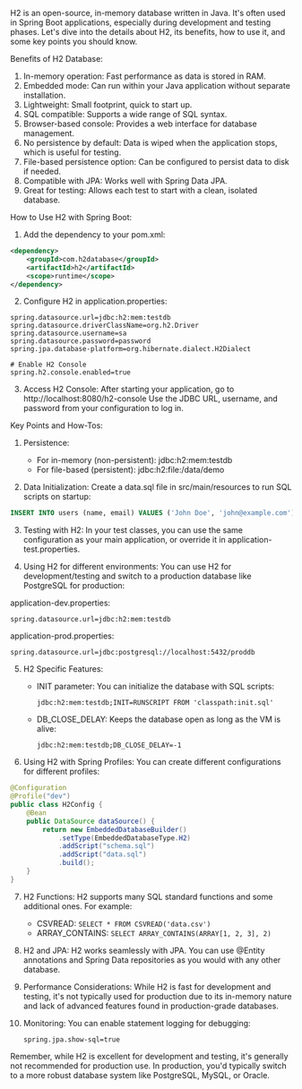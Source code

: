 H2 is an open-source, in-memory database written in Java. It's often used in Spring Boot applications, especially during development and testing phases. Let's dive into the details about H2, its benefits, how to use it, and some key points you should know.

Benefits of H2 Database:

1. In-memory operation: Fast performance as data is stored in RAM.
2. Embedded mode: Can run within your Java application without separate installation.
3. Lightweight: Small footprint, quick to start up.
4. SQL compatible: Supports a wide range of SQL syntax.
5. Browser-based console: Provides a web interface for database management.
6. No persistence by default: Data is wiped when the application stops, which is useful for testing.
7. File-based persistence option: Can be configured to persist data to disk if needed.
8. Compatible with JPA: Works well with Spring Data JPA.
9. Great for testing: Allows each test to start with a clean, isolated database.

How to Use H2 with Spring Boot:

1. Add the dependency to your pom.xml:

```xml
<dependency>
    <groupId>com.h2database</groupId>
    <artifactId>h2</artifactId>
    <scope>runtime</scope>
</dependency>
```

2. Configure H2 in application.properties:

```properties
spring.datasource.url=jdbc:h2:mem:testdb
spring.datasource.driverClassName=org.h2.Driver
spring.datasource.username=sa
spring.datasource.password=password
spring.jpa.database-platform=org.hibernate.dialect.H2Dialect

# Enable H2 Console
spring.h2.console.enabled=true
```

3. Access H2 Console:
   After starting your application, go to http://localhost:8080/h2-console
   Use the JDBC URL, username, and password from your configuration to log in.

Key Points and How-Tos:

1. Persistence:
   - For in-memory (non-persistent): jdbc:h2:mem:testdb
   - For file-based (persistent): jdbc:h2:file:/data/demo

2. Data Initialization:
   Create a data.sql file in src/main/resources to run SQL scripts on startup:

```sql
INSERT INTO users (name, email) VALUES ('John Doe', 'john@example.com');
```

3. Testing with H2:
   In your test classes, you can use the same configuration as your main application, or override it in application-test.properties.

4. Using H2 for different environments:
   You can use H2 for development/testing and switch to a production database like PostgreSQL for production:

application-dev.properties:
```properties
spring.datasource.url=jdbc:h2:mem:testdb
```

application-prod.properties:
```properties
spring.datasource.url=jdbc:postgresql://localhost:5432/proddb
```

5. H2 Specific Features:
   - INIT parameter: You can initialize the database with SQL scripts:
     ```
     jdbc:h2:mem:testdb;INIT=RUNSCRIPT FROM 'classpath:init.sql'
     ```
   - DB_CLOSE_DELAY: Keeps the database open as long as the VM is alive:
     ```
     jdbc:h2:mem:testdb;DB_CLOSE_DELAY=-1
     ```

6. Using H2 with Spring Profiles:
   You can create different configurations for different profiles:

```java
@Configuration
@Profile("dev")
public class H2Config {
    @Bean
    public DataSource dataSource() {
        return new EmbeddedDatabaseBuilder()
            .setType(EmbeddedDatabaseType.H2)
            .addScript("schema.sql")
            .addScript("data.sql")
            .build();
    }
}
```

7. H2 Functions:
   H2 supports many SQL standard functions and some additional ones. For example:
   - CSVREAD: `SELECT * FROM CSVREAD('data.csv')`
   - ARRAY_CONTAINS: `SELECT ARRAY_CONTAINS(ARRAY[1, 2, 3], 2)`

8. H2 and JPA:
   H2 works seamlessly with JPA. You can use @Entity annotations and Spring Data repositories as you would with any other database.

9. Performance Considerations:
   While H2 is fast for development and testing, it's not typically used for production due to its in-memory nature and lack of advanced features found in production-grade databases.

10. Monitoring:
    You can enable statement logging for debugging:
    ```properties
    spring.jpa.show-sql=true
    ```

Remember, while H2 is excellent for development and testing, it's generally not recommended for production use. In production, you'd typically switch to a more robust database system like PostgreSQL, MySQL, or Oracle.